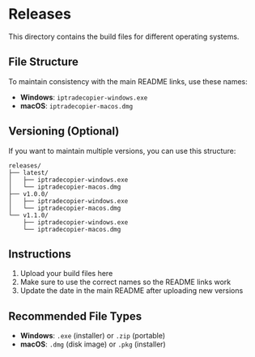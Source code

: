 # Releases

This directory contains the build files for different operating systems.

## File Structure

To maintain consistency with the main README links, use these names:

- **Windows**: `iptradecopier-windows.exe`
- **macOS**: `iptradecopier-macos.dmg`

## Versioning (Optional)

If you want to maintain multiple versions, you can use this structure:

```
releases/
├── latest/
│   ├── iptradecopier-windows.exe
│   └── iptradecopier-macos.dmg
├── v1.0.0/
│   ├── iptradecopier-windows.exe
│   └── iptradecopier-macos.dmg
└── v1.1.0/
    ├── iptradecopier-windows.exe
    └── iptradecopier-macos.dmg
```

## Instructions

1. Upload your build files here
2. Make sure to use the correct names so the README links work
3. Update the date in the main README after uploading new versions

## Recommended File Types

- **Windows**: `.exe` (installer) or `.zip` (portable)
- **macOS**: `.dmg` (disk image) or `.pkg` (installer) 